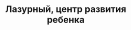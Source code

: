---
title: 'Лазурный, центр развития ребенка'
address: 'г. Запорожье, Днепропетровское шоссе, 50'
phone:
  - '(061) 224-77-80 '
url: ''
about: ''
searchTitle: 'Лазурный, г. Запорожье, Днепропетровское шоссе, 50'
tags:
  - Театральные студии для детей
geometry:
  location:
    lat: 47.872236
    lng: 35.03117
  viewport:
    northeast:
      lat: 47.87314338029149
      lng: 35.0326950302915
    southwest:
      lat: 47.8704454197085
      lng: 35.0299970697085
place_id: ChIJJ_OGC_Zj3EARjwqUFspZjN0

---